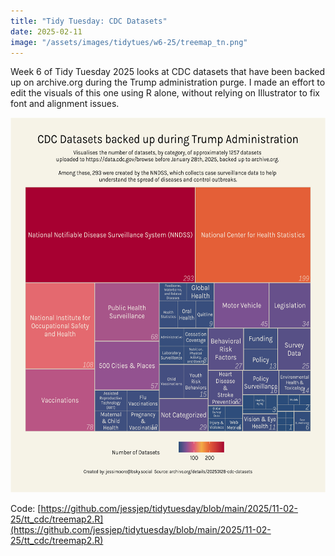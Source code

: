 ```yaml
---
title: "Tidy Tuesday: CDC Datasets"
date: 2025-02-11
image: "/assets/images/tidytues/w6-25/treemap_tn.png"
---
```


Week 6 of Tidy Tuesday 2025 looks at CDC datasets that have been backed up on archive.org during the Trump administration purge. I made an effort to edit the visuals of this one using R alone, without relying on Illustrator to fix font and alignment issues.

<img src= "/assets/images/tidytues/w6-25/treemap.png" style="height:600px;width:600px;margin:auto;" />

Code: [https://github.com/jessjep/tidytuesday/blob/main/2025/11-02-25/tt_cdc/treemap2.R](https://github.com/jessjep/tidytuesday/blob/main/2025/11-02-25/tt_cdc/treemap2.R)